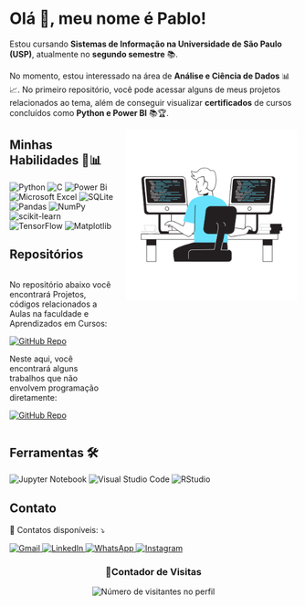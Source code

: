 # Olá 👋, meu nome é Pablo!

Estou cursando **Sistemas de Informação na Universidade de São Paulo (USP)**, atualmente no **segundo semestre** 📚. 

No momento, estou interessado na área de **Análise e Ciência de Dados** 📊📈. No primeiro repositório, você pode acessar alguns de meus projetos relacionados ao tema, além de conseguir visualizar **certificados** de cursos concluídos como **Python e Power BI** 📚🏆.

<img src="Arquivos/coding-2-31.svg" alt="Codando" width="300" height="300" style="float: right; margin-left: 20px;">

## Minhas Habilidades 🧠📊
![Python](https://img.shields.io/badge/python-3670A0?style=for-the-badge&logo=python&logoColor=ffdd54)
![C](https://img.shields.io/badge/c-%2300599C.svg?style=for-the-badge&logo=c&logoColor=white)
![Power Bi](https://img.shields.io/badge/power_bi-F2C811?style=for-the-badge&logo=powerbi&logoColor=black)
![Microsoft Excel](https://img.shields.io/badge/Microsoft_Excel-217346?style=for-the-badge&logo=microsoft-excel&logoColor=white)
![SQLite](https://img.shields.io/badge/sqlite-%2307405e.svg?style=for-the-badge&logo=sqlite&logoColor=white)
![Pandas](https://img.shields.io/badge/pandas-%23150458.svg?style=for-the-badge&logo=pandas&logoColor=white)
![NumPy](https://img.shields.io/badge/numpy-%23013243.svg?style=for-the-badge&logo=numpy&logoColor=white)
![scikit-learn](https://img.shields.io/badge/scikit--learn-%23F7931E.svg?style=for-the-badge&logo=scikit-learn&logoColor=white)
![TensorFlow](https://img.shields.io/badge/TensorFlow-%23FF6F00.svg?style=for-the-badge&logo=TensorFlow&logoColor=white)
![Matplotlib](https://img.shields.io/badge/Matplotlib-%23ffffff.svg?style=for-the-badge&logo=Matplotlib&logoColor=black)

## Repositórios
<div style="display: flex; align-items: center;">
  <div style="flex: 1;">
    <p align="left">
      No repositório abaixo você encontrará Projetos, códigos relacionados a Aulas na faculdade e Aprendizados em Cursos:
    </p>
    <p align="left">
      <a href="https://github.com/pabl0maciel/Programas-e-Projetos" title="Repositório GitHub">
        <img src="https://img.shields.io/badge/Repo-GitHub-blue?style=for-the-badge&logo=github&logoColor=white" alt="GitHub Repo"/>
      </a>
    </p>
    <p align="left">
      Neste aqui, você encontrará alguns trabalhos que não envolvem programação diretamente:
    </p>
    <p align="left">
      <a href="https://github.com/pabl0maciel/Trabalhos-Sem-Programacao" title="Repositório GitHub">
        <img src="https://img.shields.io/badge/Repo-GitHub-blue?style=for-the-badge&logo=github&logoColor=white" alt="GitHub Repo"/>
      </a>
    </p>
  </div>
</div>

## Ferramentas 🛠
![Jupyter Notebook](https://img.shields.io/badge/jupyter-%23FA0F00.svg?style=for-the-badge&logo=jupyter&logoColor=white)
![Visual Studio Code](https://img.shields.io/badge/Visual%20Studio%20Code-0078d7.svg?style=for-the-badge&logo=visual-studio-code&logoColor=white)
![RStudio](https://img.shields.io/badge/RStudio-4285F4?style=for-the-badge&logo=rstudio&logoColor=white)


## Contato

<p align="left">
  💌 Contatos disponíveis: ⤵️
</p>

<p align="left">
  <a href="mailto:pablocaballero07@gmail.com" title="Gmail">
    <img src="https://img.shields.io/badge/-Gmail-FF0000?style=flat-square&labelColor=FF0000&logo=gmail&logoColor=white" alt="Gmail"/>
  </a>
  <a href="https://www.linkedin.com/in/pabl0maciel" title="LinkedIn">
    <img src="https://img.shields.io/badge/-Linkedin-0e76a8?style=flat-square&logo=Linkedin&logoColor=white" alt="LinkedIn"/>
  </a>
  <a href="https://wa.me/11963934212" title="WhatsApp">
    <img src="https://img.shields.io/badge/-WhatsApp-25d366?style=flat-square&labelColor=25d366&logo=whatsapp&logoColor=white" alt="WhatsApp"/>
  </a>
  <a href="https://www.instagram.com/pabl0maciel" title="Instagram">
    <img src="https://img.shields.io/badge/-Instagram-DF0174?style=flat-square&labelColor=DF0174&logo=instagram&logoColor=white" alt="Instagram"/>
  </a>
</p>

<div align="center">
  <h3><b>📍Contador de Visitas</b></h3>
</div>

<p align="center">
  <img
    src="https://profile-counter.glitch.me/pabl0maciel/count.svg"
    alt="Número de visitantes no perfil"
  />
</p>
